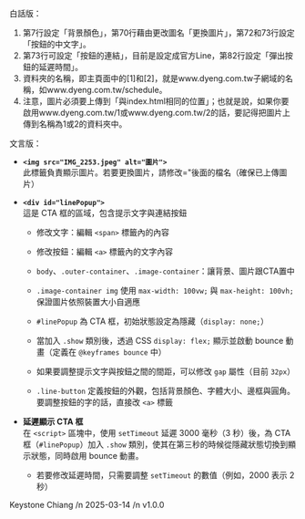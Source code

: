 白話版：

1. 第7行設定「背景顏色」，第70行藉由更改圖名「更換圖片」，第72和73行設定「按鈕的中文字」。
2. 第73行可設定「按鈕的連結」，目前是設定成官方Line，第82行設定「彈出按鈕的延遲時間」。
3. 資料夾的名稱，即主頁面中的[1]和[2]，就是www.dyeng.com.tw子網域的名稱，如www.dyeng.com.tw/schedule。
4. 注意，圖片必須要上傳到「與index.html相同的位置」；也就是說，如果你要啟用www.dyeng.com.tw/1或www.dyeng.com.tw/2的話，要記得把圖片上傳到名稱為1或2的資料夾中。
   


文言版：

- **`<img src="IMG_2253.jpeg" alt="圖片">`**  
  此標籤負責顯示圖片。若要更換圖片，請修改="後面的檔名（確保已上傳圖片）

- **`<div id="linePopup">`**  
  這是 CTA 框的區域，包含提示文字與連結按鈕  
  - 修改文字：編輯 `<span>` 標籤內的內容  
  - 修改按鈕：編輯 `<a>` 標籤內的文字內容

  - `body`、`.outer-container`、`.image-container`：讓背景、圖片跟CTA置中  

  - `.image-container img` 使用 `max-width: 100vw;` 與 `max-height: 100vh;` 保證圖片依照裝置大小自適應

  - `#linePopup` 為 CTA 框，初始狀態設定為隱藏（`display: none;`）  
  - 當加入 `.show` 類別後，透過 CSS `display: flex;` 顯示並啟動 bounce 動畫（定義在 `@keyframes bounce` 中）
  - 如果要調整提示文字與按鈕之間的間距，可以修改 `gap` 屬性（目前 `32px`）

  - `.line-button` 定義按鈕的外觀，包括背景顏色、字體大小、邊框與圓角。要調整按鈕的字的話，直接改 `<a>` 標籤

- **延遲顯示 CTA 框**  
  在 `<script>` 區塊中，使用 `setTimeout` 延遲 3000 毫秒（3 秒）後，為 CTA 框（`#linePopup`）加入 `.show` 類別，使其在第三秒的時候從隱藏狀態切換到顯示狀態，同時啟用 bounce 動畫。 
  - 若要修改延遲時間，只需要調整 `setTimeout` 的數值（例如，2000 表示 2 秒）


 
Keystone Chiang /n
2025-03-14 /n
v1.0.0
